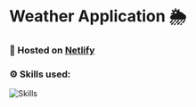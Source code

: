 # Weather Application 🌦

### 🚀 Hosted on [Netlify](https://my-weather-web-application.netlify.app/)

### ⚙️ Skills used:
![Skills](https://skillicons.dev/icons?i=git,github,html,css,js,netlify)
